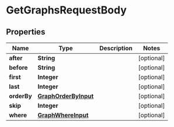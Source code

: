 

# GetGraphsRequestBody


## Properties

Name | Type | Description | Notes
------------ | ------------- | ------------- | -------------
**after** | **String** |  |  [optional]
**before** | **String** |  |  [optional]
**first** | **Integer** |  |  [optional]
**last** | **Integer** |  |  [optional]
**orderBy** | [**GraphOrderByInput**](GraphOrderByInput.md) |  |  [optional]
**skip** | **Integer** |  |  [optional]
**where** | [**GraphWhereInput**](GraphWhereInput.md) |  |  [optional]



